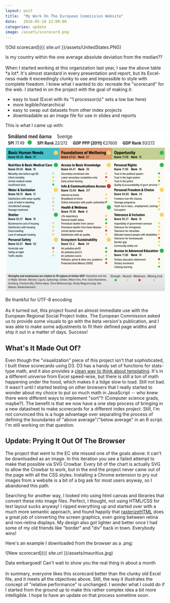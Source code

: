 ```yaml
---
layout: post
title:  "My Work On The European Commission Website"
date:   2016-05-10 22:00:00
categories: update
image: /assets/scorecard.png
---
```



![Old scorecard]({{ site.url }}/assets/UnitedStates.PNG)
<figcaption>Is my country within the one average absolute deviation from the median??</figcaption>

<br>
When I started working at this organization last year, I saw the above table *a lot*. It's almost standard in every presentation and report, but its Excel-ness made it exceedingly clunky to use and impossible to style with complete freedom. I knew what I wanted to do: recreate the "scorecard" for the web. I started in on the project with the goal of making it:

+ easy to load (Excel with its "1 processor(s)" sets a low bar here)
+ more legible/hierarchical
+ easy to swap out datasets from other index projects
+ downloadable as an image file for use in slides and reports

This is what I came up with:

[![Screenshot of scorecard](/assets/scorecard.png)](http://ec.europa.eu/regional_policy/en/information/maps/social_progress)
<figcaption>Be thankful for UTF-8 encoding</figcaption>

<br>
As it turned out, this project found an almost immediate use with the European Regional Social Project Index. The European Commission asked us to provide some visuals to go with the beta version's publication, and I was able to make some adjustments to fit their defined page widths and ship it out in a matter of days. Success! 

## What's It Made Out Of? ##
Even though the "visualization" piece of this project isn't that sophisticated, I built these scorecards using D3. D3 has a handy set of functions for stats-type math, and it also provides a [clean way to think about templating](http://www.macwright.org/2013/07/07/d3-for-html.html). It's in a different universe from Excel speed-wise, but there is still a ton of math happening under the hood, which makes it a tidge slow to load. Still not bad. It wasn't until I started testing on other browsers that I really started to wonder about my choice to put so much math in JavaScript -- who knew there were different ways to implement "sort"!! (Computer science grads, maybe?). The benefit is that we now have a one step process of bringing in a new datasheet to make scorecards for a different index project. Still, I'm not convinced this is a huge advantage over separating the process of defining the boundaries of "above average"/"below average" in an R script. I'm still working on that question.

## Update: Prying It Out Of The Browser ##
The project that went to the EC site missed one of the goals above: it can't be downloaded as an image. In this iteration you see a failed attempt to make that possible via SVG Crowbar. Every bit of the chart is actually SVG to allow the Crowbar to work, but in the end the project never came out of the page with all the CSS styles. Installing a Chrome extension to pry out images from a website is a bit of a big ask for most users anyway, so I abandoned this path.

Searching for another way, I looked into using html canvas and libraries that convert these into image files. Perfect, I thought, not using HTML/CSS for text layout sucks anyway! I ripped everything up and started over with a much more semantic approach, and found happily that [rasterizeHTML](http://cburgmer.github.io/rasterizeHTML.js/) does a great job of converting the screen graphics, even going between retina and non-retina displays. My design also got lighter and better once I had some of my old friends like "border" and "div" back in town. Everybody wins!

Here's an example I downloaded from the browser as a .png:

![New scorecard]({{ site.url }}/assets/mauritius.jpg)
<figcaption>Data embargoed! Can't wait to show you the real thing in about a month</figcaption>

<br>
In summary, everyone likes this scorecard better than the clunky old Excel file, and it meets all the objectives above. Still, the way it illustrates the concept of "relative performance" is unchanged. I wonder what I could do if I started from the ground up to make this rather complex idea a bit more intelligible. I hope to have an update on that process sometime soon.



